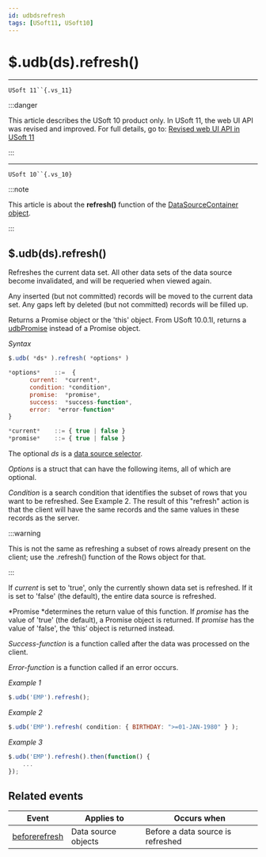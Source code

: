```yaml
---
id: udbdsrefresh
tags: [USoft11, USoft10]
---
```

# $.udb(ds).refresh()



----

`USoft 11``{.vs_11}`


:::danger

This article describes the USoft 10 product only.
In USoft 11, the web UI API was revised and improved. For full details, go to:
[Revised web UI API in USoft 11](/docs/Web_and_app_UIs/UDB_udb/Revised_web_UI_API_in_USoft_11.md)

:::

----

`USoft 10``{.vs_10}`


:::note

This article is about the **refresh()** function of the [DataSourceContainer object](/docs/Web_and_app_UIs/UDB_DataSourceContainer).

:::

## **$.udb(ds).refresh()**

Refreshes the current data set. All other data sets of the data source become invalidated, and will be requeried when viewed again.

Any inserted (but not committed) records will be moved to the current data set. Any gaps left by deleted (but not committed) records will be filled up.

Returns a Promise object or the 'this' object. From USoft 10.0.1I, returns a [udbPromise](/docs/Web_and_app_UIs/JavaScript/Promises_for_asynchronous_Javascript.md) instead of a Promise object.

*Syntax*
 

```js
$.udb( *ds* ).refresh( *options* )

*options*    ::=  {
      current:  *current*,
      condition: *condition*,
      promise:  *promise*,
      success:  *success-function*,
      error:  *error-function*
}

*current*    ::= { true | false }
*promise*    ::= { true | false }
```

The optional *ds* is a [data source selector](/docs/Web_and_app_UIs/UDB_DataSourceMetaContainer/UDB_DataSourceMetaContainer_object.md).

*Options* is a struct that can have the following items, all of which are optional.

*Condition* is a search condition that identifies the subset of rows that you want to be refreshed. See Example 2. The result of this "refresh" action is that the client will have the same records and the same values in these records as the server.


:::warning

This is not the same as refreshing a subset of rows already present on the client; use the .refresh() function of the Rows object for that.

:::

If *current* is set to 'true', only the currently shown data set is refreshed. If it is set to 'false' (the default), the entire data source is refreshed.

*Promise *determines the return value of this function. If *promise* has the value of 'true' (the default), a Promise object is returned. If *promise* has the value of 'false', the ‘this’ object is returned instead.

*Success-function* is a function called after the data was processed on the client.

*Error-function* is a function called if an error occurs.

*Example 1*

```js
$.udb('EMP').refresh();
```

*Example 2*

```js
$.udb('EMP').refresh( condition: { BIRTHDAY: ">=01-JAN-1980" } );
```

*Example 3*

```js
$.udb('EMP').refresh().then(function() {
    ...
});
```

## Related events

|**Event**|**Applies to**|**Occurs when**|
|--------|--------|--------|
|[beforerefresh](/docs/Web_and_app_UIs/UDB_Events/beforerefresh.md)|Data source objects|Before a data source is refreshed|



 